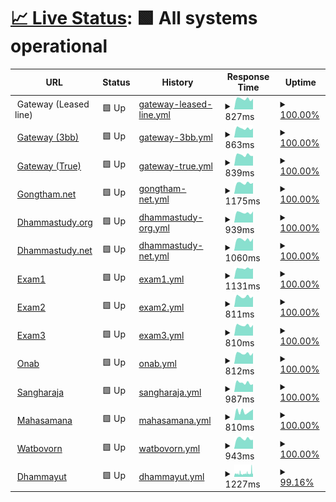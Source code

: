 # [📈 Live Status](https://up.wbu.world): <!--live status--> **🟩 All systems operational**

<!--start: status pages-->
<!-- This summary is generated by Upptime (https://github.com/upptime/upptime) -->
<!-- Do not edit this manually, your changes will be overwritten -->
<!-- prettier-ignore -->
| URL | Status | History | Response Time | Uptime |
| --- | ------ | ------- | ------------- | ------ |
| <img alt="" src="https://icons.duckduckgo.com/ip3/null.ico" height="13"> Gateway (Leased line) | 🟩 Up | [gateway-leased-line.yml](https://github.com/kizzna/uptime/commits/HEAD/history/gateway-leased-line.yml) | <details><summary><img alt="Response time graph" src="./graphs/gateway-leased-line/response-time-week.png" height="20"> 827ms</summary><br><a href="https://uptime.gongtham.net/history/gateway-leased-line"><img alt="Response time 875" src="https://img.shields.io/endpoint?url=https%3A%2F%2Fraw.githubusercontent.com%2Fkizzna%2Fuptime%2FHEAD%2Fapi%2Fgateway-leased-line%2Fresponse-time.json"></a><br><a href="https://uptime.gongtham.net/history/gateway-leased-line"><img alt="24-hour response time 838" src="https://img.shields.io/endpoint?url=https%3A%2F%2Fraw.githubusercontent.com%2Fkizzna%2Fuptime%2FHEAD%2Fapi%2Fgateway-leased-line%2Fresponse-time-day.json"></a><br><a href="https://uptime.gongtham.net/history/gateway-leased-line"><img alt="7-day response time 827" src="https://img.shields.io/endpoint?url=https%3A%2F%2Fraw.githubusercontent.com%2Fkizzna%2Fuptime%2FHEAD%2Fapi%2Fgateway-leased-line%2Fresponse-time-week.json"></a><br><a href="https://uptime.gongtham.net/history/gateway-leased-line"><img alt="30-day response time 832" src="https://img.shields.io/endpoint?url=https%3A%2F%2Fraw.githubusercontent.com%2Fkizzna%2Fuptime%2FHEAD%2Fapi%2Fgateway-leased-line%2Fresponse-time-month.json"></a><br><a href="https://uptime.gongtham.net/history/gateway-leased-line"><img alt="1-year response time 833" src="https://img.shields.io/endpoint?url=https%3A%2F%2Fraw.githubusercontent.com%2Fkizzna%2Fuptime%2FHEAD%2Fapi%2Fgateway-leased-line%2Fresponse-time-year.json"></a></details> | <details><summary><a href="https://uptime.gongtham.net/history/gateway-leased-line">100.00%</a></summary><a href="https://uptime.gongtham.net/history/gateway-leased-line"><img alt="All-time uptime 99.75%" src="https://img.shields.io/endpoint?url=https%3A%2F%2Fraw.githubusercontent.com%2Fkizzna%2Fuptime%2FHEAD%2Fapi%2Fgateway-leased-line%2Fuptime.json"></a><br><a href="https://uptime.gongtham.net/history/gateway-leased-line"><img alt="24-hour uptime 100.00%" src="https://img.shields.io/endpoint?url=https%3A%2F%2Fraw.githubusercontent.com%2Fkizzna%2Fuptime%2FHEAD%2Fapi%2Fgateway-leased-line%2Fuptime-day.json"></a><br><a href="https://uptime.gongtham.net/history/gateway-leased-line"><img alt="7-day uptime 100.00%" src="https://img.shields.io/endpoint?url=https%3A%2F%2Fraw.githubusercontent.com%2Fkizzna%2Fuptime%2FHEAD%2Fapi%2Fgateway-leased-line%2Fuptime-week.json"></a><br><a href="https://uptime.gongtham.net/history/gateway-leased-line"><img alt="30-day uptime 100.00%" src="https://img.shields.io/endpoint?url=https%3A%2F%2Fraw.githubusercontent.com%2Fkizzna%2Fuptime%2FHEAD%2Fapi%2Fgateway-leased-line%2Fuptime-month.json"></a><br><a href="https://uptime.gongtham.net/history/gateway-leased-line"><img alt="1-year uptime 99.99%" src="https://img.shields.io/endpoint?url=https%3A%2F%2Fraw.githubusercontent.com%2Fkizzna%2Fuptime%2FHEAD%2Fapi%2Fgateway-leased-line%2Fuptime-year.json"></a></details>
| <img alt="" src="https://icons.duckduckgo.com/ip3/check-3bb.gongtham.net.ico" height="13"> [Gateway (3bb)](https://check-3bb.gongtham.net/index.php) | 🟩 Up | [gateway-3bb.yml](https://github.com/kizzna/uptime/commits/HEAD/history/gateway-3bb.yml) | <details><summary><img alt="Response time graph" src="./graphs/gateway-3bb/response-time-week.png" height="20"> 863ms</summary><br><a href="https://uptime.gongtham.net/history/gateway-3bb"><img alt="Response time 879" src="https://img.shields.io/endpoint?url=https%3A%2F%2Fraw.githubusercontent.com%2Fkizzna%2Fuptime%2FHEAD%2Fapi%2Fgateway-3bb%2Fresponse-time.json"></a><br><a href="https://uptime.gongtham.net/history/gateway-3bb"><img alt="24-hour response time 855" src="https://img.shields.io/endpoint?url=https%3A%2F%2Fraw.githubusercontent.com%2Fkizzna%2Fuptime%2FHEAD%2Fapi%2Fgateway-3bb%2Fresponse-time-day.json"></a><br><a href="https://uptime.gongtham.net/history/gateway-3bb"><img alt="7-day response time 863" src="https://img.shields.io/endpoint?url=https%3A%2F%2Fraw.githubusercontent.com%2Fkizzna%2Fuptime%2FHEAD%2Fapi%2Fgateway-3bb%2Fresponse-time-week.json"></a><br><a href="https://uptime.gongtham.net/history/gateway-3bb"><img alt="30-day response time 921" src="https://img.shields.io/endpoint?url=https%3A%2F%2Fraw.githubusercontent.com%2Fkizzna%2Fuptime%2FHEAD%2Fapi%2Fgateway-3bb%2Fresponse-time-month.json"></a><br><a href="https://uptime.gongtham.net/history/gateway-3bb"><img alt="1-year response time 848" src="https://img.shields.io/endpoint?url=https%3A%2F%2Fraw.githubusercontent.com%2Fkizzna%2Fuptime%2FHEAD%2Fapi%2Fgateway-3bb%2Fresponse-time-year.json"></a></details> | <details><summary><a href="https://uptime.gongtham.net/history/gateway-3bb">100.00%</a></summary><a href="https://uptime.gongtham.net/history/gateway-3bb"><img alt="All-time uptime 99.99%" src="https://img.shields.io/endpoint?url=https%3A%2F%2Fraw.githubusercontent.com%2Fkizzna%2Fuptime%2FHEAD%2Fapi%2Fgateway-3bb%2Fuptime.json"></a><br><a href="https://uptime.gongtham.net/history/gateway-3bb"><img alt="24-hour uptime 100.00%" src="https://img.shields.io/endpoint?url=https%3A%2F%2Fraw.githubusercontent.com%2Fkizzna%2Fuptime%2FHEAD%2Fapi%2Fgateway-3bb%2Fuptime-day.json"></a><br><a href="https://uptime.gongtham.net/history/gateway-3bb"><img alt="7-day uptime 100.00%" src="https://img.shields.io/endpoint?url=https%3A%2F%2Fraw.githubusercontent.com%2Fkizzna%2Fuptime%2FHEAD%2Fapi%2Fgateway-3bb%2Fuptime-week.json"></a><br><a href="https://uptime.gongtham.net/history/gateway-3bb"><img alt="30-day uptime 100.00%" src="https://img.shields.io/endpoint?url=https%3A%2F%2Fraw.githubusercontent.com%2Fkizzna%2Fuptime%2FHEAD%2Fapi%2Fgateway-3bb%2Fuptime-month.json"></a><br><a href="https://uptime.gongtham.net/history/gateway-3bb"><img alt="1-year uptime 100.00%" src="https://img.shields.io/endpoint?url=https%3A%2F%2Fraw.githubusercontent.com%2Fkizzna%2Fuptime%2FHEAD%2Fapi%2Fgateway-3bb%2Fuptime-year.json"></a></details>
| <img alt="" src="https://icons.duckduckgo.com/ip3/check-true.gongtham.net.ico" height="13"> [Gateway (True)](https://check-true.gongtham.net/index.php) | 🟩 Up | [gateway-true.yml](https://github.com/kizzna/uptime/commits/HEAD/history/gateway-true.yml) | <details><summary><img alt="Response time graph" src="./graphs/gateway-true/response-time-week.png" height="20"> 839ms</summary><br><a href="https://uptime.gongtham.net/history/gateway-true"><img alt="Response time 875" src="https://img.shields.io/endpoint?url=https%3A%2F%2Fraw.githubusercontent.com%2Fkizzna%2Fuptime%2FHEAD%2Fapi%2Fgateway-true%2Fresponse-time.json"></a><br><a href="https://uptime.gongtham.net/history/gateway-true"><img alt="24-hour response time 761" src="https://img.shields.io/endpoint?url=https%3A%2F%2Fraw.githubusercontent.com%2Fkizzna%2Fuptime%2FHEAD%2Fapi%2Fgateway-true%2Fresponse-time-day.json"></a><br><a href="https://uptime.gongtham.net/history/gateway-true"><img alt="7-day response time 839" src="https://img.shields.io/endpoint?url=https%3A%2F%2Fraw.githubusercontent.com%2Fkizzna%2Fuptime%2FHEAD%2Fapi%2Fgateway-true%2Fresponse-time-week.json"></a><br><a href="https://uptime.gongtham.net/history/gateway-true"><img alt="30-day response time 837" src="https://img.shields.io/endpoint?url=https%3A%2F%2Fraw.githubusercontent.com%2Fkizzna%2Fuptime%2FHEAD%2Fapi%2Fgateway-true%2Fresponse-time-month.json"></a><br><a href="https://uptime.gongtham.net/history/gateway-true"><img alt="1-year response time 845" src="https://img.shields.io/endpoint?url=https%3A%2F%2Fraw.githubusercontent.com%2Fkizzna%2Fuptime%2FHEAD%2Fapi%2Fgateway-true%2Fresponse-time-year.json"></a></details> | <details><summary><a href="https://uptime.gongtham.net/history/gateway-true">100.00%</a></summary><a href="https://uptime.gongtham.net/history/gateway-true"><img alt="All-time uptime 99.93%" src="https://img.shields.io/endpoint?url=https%3A%2F%2Fraw.githubusercontent.com%2Fkizzna%2Fuptime%2FHEAD%2Fapi%2Fgateway-true%2Fuptime.json"></a><br><a href="https://uptime.gongtham.net/history/gateway-true"><img alt="24-hour uptime 100.00%" src="https://img.shields.io/endpoint?url=https%3A%2F%2Fraw.githubusercontent.com%2Fkizzna%2Fuptime%2FHEAD%2Fapi%2Fgateway-true%2Fuptime-day.json"></a><br><a href="https://uptime.gongtham.net/history/gateway-true"><img alt="7-day uptime 100.00%" src="https://img.shields.io/endpoint?url=https%3A%2F%2Fraw.githubusercontent.com%2Fkizzna%2Fuptime%2FHEAD%2Fapi%2Fgateway-true%2Fuptime-week.json"></a><br><a href="https://uptime.gongtham.net/history/gateway-true"><img alt="30-day uptime 100.00%" src="https://img.shields.io/endpoint?url=https%3A%2F%2Fraw.githubusercontent.com%2Fkizzna%2Fuptime%2FHEAD%2Fapi%2Fgateway-true%2Fuptime-month.json"></a><br><a href="https://uptime.gongtham.net/history/gateway-true"><img alt="1-year uptime 99.87%" src="https://img.shields.io/endpoint?url=https%3A%2F%2Fraw.githubusercontent.com%2Fkizzna%2Fuptime%2FHEAD%2Fapi%2Fgateway-true%2Fuptime-year.json"></a></details>
| <img alt="" src="https://icons.duckduckgo.com/ip3/gongtham.net.ico" height="13"> [Gongtham.net](https://gongtham.net) | 🟩 Up | [gongtham-net.yml](https://github.com/kizzna/uptime/commits/HEAD/history/gongtham-net.yml) | <details><summary><img alt="Response time graph" src="./graphs/gongtham-net/response-time-week.png" height="20"> 1175ms</summary><br><a href="https://uptime.gongtham.net/history/gongtham-net"><img alt="Response time 1118" src="https://img.shields.io/endpoint?url=https%3A%2F%2Fraw.githubusercontent.com%2Fkizzna%2Fuptime%2FHEAD%2Fapi%2Fgongtham-net%2Fresponse-time.json"></a><br><a href="https://uptime.gongtham.net/history/gongtham-net"><img alt="24-hour response time 1187" src="https://img.shields.io/endpoint?url=https%3A%2F%2Fraw.githubusercontent.com%2Fkizzna%2Fuptime%2FHEAD%2Fapi%2Fgongtham-net%2Fresponse-time-day.json"></a><br><a href="https://uptime.gongtham.net/history/gongtham-net"><img alt="7-day response time 1175" src="https://img.shields.io/endpoint?url=https%3A%2F%2Fraw.githubusercontent.com%2Fkizzna%2Fuptime%2FHEAD%2Fapi%2Fgongtham-net%2Fresponse-time-week.json"></a><br><a href="https://uptime.gongtham.net/history/gongtham-net"><img alt="30-day response time 1153" src="https://img.shields.io/endpoint?url=https%3A%2F%2Fraw.githubusercontent.com%2Fkizzna%2Fuptime%2FHEAD%2Fapi%2Fgongtham-net%2Fresponse-time-month.json"></a><br><a href="https://uptime.gongtham.net/history/gongtham-net"><img alt="1-year response time 1115" src="https://img.shields.io/endpoint?url=https%3A%2F%2Fraw.githubusercontent.com%2Fkizzna%2Fuptime%2FHEAD%2Fapi%2Fgongtham-net%2Fresponse-time-year.json"></a></details> | <details><summary><a href="https://uptime.gongtham.net/history/gongtham-net">100.00%</a></summary><a href="https://uptime.gongtham.net/history/gongtham-net"><img alt="All-time uptime 99.98%" src="https://img.shields.io/endpoint?url=https%3A%2F%2Fraw.githubusercontent.com%2Fkizzna%2Fuptime%2FHEAD%2Fapi%2Fgongtham-net%2Fuptime.json"></a><br><a href="https://uptime.gongtham.net/history/gongtham-net"><img alt="24-hour uptime 100.00%" src="https://img.shields.io/endpoint?url=https%3A%2F%2Fraw.githubusercontent.com%2Fkizzna%2Fuptime%2FHEAD%2Fapi%2Fgongtham-net%2Fuptime-day.json"></a><br><a href="https://uptime.gongtham.net/history/gongtham-net"><img alt="7-day uptime 100.00%" src="https://img.shields.io/endpoint?url=https%3A%2F%2Fraw.githubusercontent.com%2Fkizzna%2Fuptime%2FHEAD%2Fapi%2Fgongtham-net%2Fuptime-week.json"></a><br><a href="https://uptime.gongtham.net/history/gongtham-net"><img alt="30-day uptime 100.00%" src="https://img.shields.io/endpoint?url=https%3A%2F%2Fraw.githubusercontent.com%2Fkizzna%2Fuptime%2FHEAD%2Fapi%2Fgongtham-net%2Fuptime-month.json"></a><br><a href="https://uptime.gongtham.net/history/gongtham-net"><img alt="1-year uptime 99.98%" src="https://img.shields.io/endpoint?url=https%3A%2F%2Fraw.githubusercontent.com%2Fkizzna%2Fuptime%2FHEAD%2Fapi%2Fgongtham-net%2Fuptime-year.json"></a></details>
| <img alt="" src="https://icons.duckduckgo.com/ip3/dhammastudy.org.ico" height="13"> [Dhammastudy.org](https://dhammastudy.org) | 🟩 Up | [dhammastudy-org.yml](https://github.com/kizzna/uptime/commits/HEAD/history/dhammastudy-org.yml) | <details><summary><img alt="Response time graph" src="./graphs/dhammastudy-org/response-time-week.png" height="20"> 939ms</summary><br><a href="https://uptime.gongtham.net/history/dhammastudy-org"><img alt="Response time 1035" src="https://img.shields.io/endpoint?url=https%3A%2F%2Fraw.githubusercontent.com%2Fkizzna%2Fuptime%2FHEAD%2Fapi%2Fdhammastudy-org%2Fresponse-time.json"></a><br><a href="https://uptime.gongtham.net/history/dhammastudy-org"><img alt="24-hour response time 1036" src="https://img.shields.io/endpoint?url=https%3A%2F%2Fraw.githubusercontent.com%2Fkizzna%2Fuptime%2FHEAD%2Fapi%2Fdhammastudy-org%2Fresponse-time-day.json"></a><br><a href="https://uptime.gongtham.net/history/dhammastudy-org"><img alt="7-day response time 939" src="https://img.shields.io/endpoint?url=https%3A%2F%2Fraw.githubusercontent.com%2Fkizzna%2Fuptime%2FHEAD%2Fapi%2Fdhammastudy-org%2Fresponse-time-week.json"></a><br><a href="https://uptime.gongtham.net/history/dhammastudy-org"><img alt="30-day response time 953" src="https://img.shields.io/endpoint?url=https%3A%2F%2Fraw.githubusercontent.com%2Fkizzna%2Fuptime%2FHEAD%2Fapi%2Fdhammastudy-org%2Fresponse-time-month.json"></a><br><a href="https://uptime.gongtham.net/history/dhammastudy-org"><img alt="1-year response time 1029" src="https://img.shields.io/endpoint?url=https%3A%2F%2Fraw.githubusercontent.com%2Fkizzna%2Fuptime%2FHEAD%2Fapi%2Fdhammastudy-org%2Fresponse-time-year.json"></a></details> | <details><summary><a href="https://uptime.gongtham.net/history/dhammastudy-org">100.00%</a></summary><a href="https://uptime.gongtham.net/history/dhammastudy-org"><img alt="All-time uptime 98.92%" src="https://img.shields.io/endpoint?url=https%3A%2F%2Fraw.githubusercontent.com%2Fkizzna%2Fuptime%2FHEAD%2Fapi%2Fdhammastudy-org%2Fuptime.json"></a><br><a href="https://uptime.gongtham.net/history/dhammastudy-org"><img alt="24-hour uptime 100.00%" src="https://img.shields.io/endpoint?url=https%3A%2F%2Fraw.githubusercontent.com%2Fkizzna%2Fuptime%2FHEAD%2Fapi%2Fdhammastudy-org%2Fuptime-day.json"></a><br><a href="https://uptime.gongtham.net/history/dhammastudy-org"><img alt="7-day uptime 100.00%" src="https://img.shields.io/endpoint?url=https%3A%2F%2Fraw.githubusercontent.com%2Fkizzna%2Fuptime%2FHEAD%2Fapi%2Fdhammastudy-org%2Fuptime-week.json"></a><br><a href="https://uptime.gongtham.net/history/dhammastudy-org"><img alt="30-day uptime 100.00%" src="https://img.shields.io/endpoint?url=https%3A%2F%2Fraw.githubusercontent.com%2Fkizzna%2Fuptime%2FHEAD%2Fapi%2Fdhammastudy-org%2Fuptime-month.json"></a><br><a href="https://uptime.gongtham.net/history/dhammastudy-org"><img alt="1-year uptime 98.43%" src="https://img.shields.io/endpoint?url=https%3A%2F%2Fraw.githubusercontent.com%2Fkizzna%2Fuptime%2FHEAD%2Fapi%2Fdhammastudy-org%2Fuptime-year.json"></a></details>
| <img alt="" src="https://icons.duckduckgo.com/ip3/dhammastudy.net.ico" height="13"> [Dhammastudy.net](https://dhammastudy.net) | 🟩 Up | [dhammastudy-net.yml](https://github.com/kizzna/uptime/commits/HEAD/history/dhammastudy-net.yml) | <details><summary><img alt="Response time graph" src="./graphs/dhammastudy-net/response-time-week.png" height="20"> 1060ms</summary><br><a href="https://uptime.gongtham.net/history/dhammastudy-net"><img alt="Response time 1238" src="https://img.shields.io/endpoint?url=https%3A%2F%2Fraw.githubusercontent.com%2Fkizzna%2Fuptime%2FHEAD%2Fapi%2Fdhammastudy-net%2Fresponse-time.json"></a><br><a href="https://uptime.gongtham.net/history/dhammastudy-net"><img alt="24-hour response time 1151" src="https://img.shields.io/endpoint?url=https%3A%2F%2Fraw.githubusercontent.com%2Fkizzna%2Fuptime%2FHEAD%2Fapi%2Fdhammastudy-net%2Fresponse-time-day.json"></a><br><a href="https://uptime.gongtham.net/history/dhammastudy-net"><img alt="7-day response time 1060" src="https://img.shields.io/endpoint?url=https%3A%2F%2Fraw.githubusercontent.com%2Fkizzna%2Fuptime%2FHEAD%2Fapi%2Fdhammastudy-net%2Fresponse-time-week.json"></a><br><a href="https://uptime.gongtham.net/history/dhammastudy-net"><img alt="30-day response time 1080" src="https://img.shields.io/endpoint?url=https%3A%2F%2Fraw.githubusercontent.com%2Fkizzna%2Fuptime%2FHEAD%2Fapi%2Fdhammastudy-net%2Fresponse-time-month.json"></a><br><a href="https://uptime.gongtham.net/history/dhammastudy-net"><img alt="1-year response time 1236" src="https://img.shields.io/endpoint?url=https%3A%2F%2Fraw.githubusercontent.com%2Fkizzna%2Fuptime%2FHEAD%2Fapi%2Fdhammastudy-net%2Fresponse-time-year.json"></a></details> | <details><summary><a href="https://uptime.gongtham.net/history/dhammastudy-net">100.00%</a></summary><a href="https://uptime.gongtham.net/history/dhammastudy-net"><img alt="All-time uptime 99.53%" src="https://img.shields.io/endpoint?url=https%3A%2F%2Fraw.githubusercontent.com%2Fkizzna%2Fuptime%2FHEAD%2Fapi%2Fdhammastudy-net%2Fuptime.json"></a><br><a href="https://uptime.gongtham.net/history/dhammastudy-net"><img alt="24-hour uptime 100.00%" src="https://img.shields.io/endpoint?url=https%3A%2F%2Fraw.githubusercontent.com%2Fkizzna%2Fuptime%2FHEAD%2Fapi%2Fdhammastudy-net%2Fuptime-day.json"></a><br><a href="https://uptime.gongtham.net/history/dhammastudy-net"><img alt="7-day uptime 100.00%" src="https://img.shields.io/endpoint?url=https%3A%2F%2Fraw.githubusercontent.com%2Fkizzna%2Fuptime%2FHEAD%2Fapi%2Fdhammastudy-net%2Fuptime-week.json"></a><br><a href="https://uptime.gongtham.net/history/dhammastudy-net"><img alt="30-day uptime 100.00%" src="https://img.shields.io/endpoint?url=https%3A%2F%2Fraw.githubusercontent.com%2Fkizzna%2Fuptime%2FHEAD%2Fapi%2Fdhammastudy-net%2Fuptime-month.json"></a><br><a href="https://uptime.gongtham.net/history/dhammastudy-net"><img alt="1-year uptime 99.52%" src="https://img.shields.io/endpoint?url=https%3A%2F%2Fraw.githubusercontent.com%2Fkizzna%2Fuptime%2FHEAD%2Fapi%2Fdhammastudy-net%2Fuptime-year.json"></a></details>
| <img alt="" src="https://icons.duckduckgo.com/ip3/exam1.gongtham.net.ico" height="13"> [Exam1](https://exam1.gongtham.net/__test.php) | 🟩 Up | [exam1.yml](https://github.com/kizzna/uptime/commits/HEAD/history/exam1.yml) | <details><summary><img alt="Response time graph" src="./graphs/exam1/response-time-week.png" height="20"> 1131ms</summary><br><a href="https://uptime.gongtham.net/history/exam1"><img alt="Response time 1120" src="https://img.shields.io/endpoint?url=https%3A%2F%2Fraw.githubusercontent.com%2Fkizzna%2Fuptime%2FHEAD%2Fapi%2Fexam1%2Fresponse-time.json"></a><br><a href="https://uptime.gongtham.net/history/exam1"><img alt="24-hour response time 1124" src="https://img.shields.io/endpoint?url=https%3A%2F%2Fraw.githubusercontent.com%2Fkizzna%2Fuptime%2FHEAD%2Fapi%2Fexam1%2Fresponse-time-day.json"></a><br><a href="https://uptime.gongtham.net/history/exam1"><img alt="7-day response time 1131" src="https://img.shields.io/endpoint?url=https%3A%2F%2Fraw.githubusercontent.com%2Fkizzna%2Fuptime%2FHEAD%2Fapi%2Fexam1%2Fresponse-time-week.json"></a><br><a href="https://uptime.gongtham.net/history/exam1"><img alt="30-day response time 1136" src="https://img.shields.io/endpoint?url=https%3A%2F%2Fraw.githubusercontent.com%2Fkizzna%2Fuptime%2FHEAD%2Fapi%2Fexam1%2Fresponse-time-month.json"></a><br><a href="https://uptime.gongtham.net/history/exam1"><img alt="1-year response time 1129" src="https://img.shields.io/endpoint?url=https%3A%2F%2Fraw.githubusercontent.com%2Fkizzna%2Fuptime%2FHEAD%2Fapi%2Fexam1%2Fresponse-time-year.json"></a></details> | <details><summary><a href="https://uptime.gongtham.net/history/exam1">100.00%</a></summary><a href="https://uptime.gongtham.net/history/exam1"><img alt="All-time uptime 97.33%" src="https://img.shields.io/endpoint?url=https%3A%2F%2Fraw.githubusercontent.com%2Fkizzna%2Fuptime%2FHEAD%2Fapi%2Fexam1%2Fuptime.json"></a><br><a href="https://uptime.gongtham.net/history/exam1"><img alt="24-hour uptime 100.00%" src="https://img.shields.io/endpoint?url=https%3A%2F%2Fraw.githubusercontent.com%2Fkizzna%2Fuptime%2FHEAD%2Fapi%2Fexam1%2Fuptime-day.json"></a><br><a href="https://uptime.gongtham.net/history/exam1"><img alt="7-day uptime 100.00%" src="https://img.shields.io/endpoint?url=https%3A%2F%2Fraw.githubusercontent.com%2Fkizzna%2Fuptime%2FHEAD%2Fapi%2Fexam1%2Fuptime-week.json"></a><br><a href="https://uptime.gongtham.net/history/exam1"><img alt="30-day uptime 100.00%" src="https://img.shields.io/endpoint?url=https%3A%2F%2Fraw.githubusercontent.com%2Fkizzna%2Fuptime%2FHEAD%2Fapi%2Fexam1%2Fuptime-month.json"></a><br><a href="https://uptime.gongtham.net/history/exam1"><img alt="1-year uptime 96.93%" src="https://img.shields.io/endpoint?url=https%3A%2F%2Fraw.githubusercontent.com%2Fkizzna%2Fuptime%2FHEAD%2Fapi%2Fexam1%2Fuptime-year.json"></a></details>
| <img alt="" src="https://icons.duckduckgo.com/ip3/exam2.gongtham.net.ico" height="13"> [Exam2](https://exam2.gongtham.net/__test.php) | 🟩 Up | [exam2.yml](https://github.com/kizzna/uptime/commits/HEAD/history/exam2.yml) | <details><summary><img alt="Response time graph" src="./graphs/exam2/response-time-week.png" height="20"> 811ms</summary><br><a href="https://uptime.gongtham.net/history/exam2"><img alt="Response time 707" src="https://img.shields.io/endpoint?url=https%3A%2F%2Fraw.githubusercontent.com%2Fkizzna%2Fuptime%2FHEAD%2Fapi%2Fexam2%2Fresponse-time.json"></a><br><a href="https://uptime.gongtham.net/history/exam2"><img alt="24-hour response time 811" src="https://img.shields.io/endpoint?url=https%3A%2F%2Fraw.githubusercontent.com%2Fkizzna%2Fuptime%2FHEAD%2Fapi%2Fexam2%2Fresponse-time-day.json"></a><br><a href="https://uptime.gongtham.net/history/exam2"><img alt="7-day response time 811" src="https://img.shields.io/endpoint?url=https%3A%2F%2Fraw.githubusercontent.com%2Fkizzna%2Fuptime%2FHEAD%2Fapi%2Fexam2%2Fresponse-time-week.json"></a><br><a href="https://uptime.gongtham.net/history/exam2"><img alt="30-day response time 818" src="https://img.shields.io/endpoint?url=https%3A%2F%2Fraw.githubusercontent.com%2Fkizzna%2Fuptime%2FHEAD%2Fapi%2Fexam2%2Fresponse-time-month.json"></a><br><a href="https://uptime.gongtham.net/history/exam2"><img alt="1-year response time 807" src="https://img.shields.io/endpoint?url=https%3A%2F%2Fraw.githubusercontent.com%2Fkizzna%2Fuptime%2FHEAD%2Fapi%2Fexam2%2Fresponse-time-year.json"></a></details> | <details><summary><a href="https://uptime.gongtham.net/history/exam2">100.00%</a></summary><a href="https://uptime.gongtham.net/history/exam2"><img alt="All-time uptime 99.67%" src="https://img.shields.io/endpoint?url=https%3A%2F%2Fraw.githubusercontent.com%2Fkizzna%2Fuptime%2FHEAD%2Fapi%2Fexam2%2Fuptime.json"></a><br><a href="https://uptime.gongtham.net/history/exam2"><img alt="24-hour uptime 100.00%" src="https://img.shields.io/endpoint?url=https%3A%2F%2Fraw.githubusercontent.com%2Fkizzna%2Fuptime%2FHEAD%2Fapi%2Fexam2%2Fuptime-day.json"></a><br><a href="https://uptime.gongtham.net/history/exam2"><img alt="7-day uptime 100.00%" src="https://img.shields.io/endpoint?url=https%3A%2F%2Fraw.githubusercontent.com%2Fkizzna%2Fuptime%2FHEAD%2Fapi%2Fexam2%2Fuptime-week.json"></a><br><a href="https://uptime.gongtham.net/history/exam2"><img alt="30-day uptime 100.00%" src="https://img.shields.io/endpoint?url=https%3A%2F%2Fraw.githubusercontent.com%2Fkizzna%2Fuptime%2FHEAD%2Fapi%2Fexam2%2Fuptime-month.json"></a><br><a href="https://uptime.gongtham.net/history/exam2"><img alt="1-year uptime 99.99%" src="https://img.shields.io/endpoint?url=https%3A%2F%2Fraw.githubusercontent.com%2Fkizzna%2Fuptime%2FHEAD%2Fapi%2Fexam2%2Fuptime-year.json"></a></details>
| <img alt="" src="https://icons.duckduckgo.com/ip3/exam3.gongtham.net.ico" height="13"> [Exam3](https://exam3.gongtham.net/__test.php) | 🟩 Up | [exam3.yml](https://github.com/kizzna/uptime/commits/HEAD/history/exam3.yml) | <details><summary><img alt="Response time graph" src="./graphs/exam3/response-time-week.png" height="20"> 810ms</summary><br><a href="https://uptime.gongtham.net/history/exam3"><img alt="Response time 864" src="https://img.shields.io/endpoint?url=https%3A%2F%2Fraw.githubusercontent.com%2Fkizzna%2Fuptime%2FHEAD%2Fapi%2Fexam3%2Fresponse-time.json"></a><br><a href="https://uptime.gongtham.net/history/exam3"><img alt="24-hour response time 837" src="https://img.shields.io/endpoint?url=https%3A%2F%2Fraw.githubusercontent.com%2Fkizzna%2Fuptime%2FHEAD%2Fapi%2Fexam3%2Fresponse-time-day.json"></a><br><a href="https://uptime.gongtham.net/history/exam3"><img alt="7-day response time 810" src="https://img.shields.io/endpoint?url=https%3A%2F%2Fraw.githubusercontent.com%2Fkizzna%2Fuptime%2FHEAD%2Fapi%2Fexam3%2Fresponse-time-week.json"></a><br><a href="https://uptime.gongtham.net/history/exam3"><img alt="30-day response time 815" src="https://img.shields.io/endpoint?url=https%3A%2F%2Fraw.githubusercontent.com%2Fkizzna%2Fuptime%2FHEAD%2Fapi%2Fexam3%2Fresponse-time-month.json"></a><br><a href="https://uptime.gongtham.net/history/exam3"><img alt="1-year response time 823" src="https://img.shields.io/endpoint?url=https%3A%2F%2Fraw.githubusercontent.com%2Fkizzna%2Fuptime%2FHEAD%2Fapi%2Fexam3%2Fresponse-time-year.json"></a></details> | <details><summary><a href="https://uptime.gongtham.net/history/exam3">100.00%</a></summary><a href="https://uptime.gongtham.net/history/exam3"><img alt="All-time uptime 99.58%" src="https://img.shields.io/endpoint?url=https%3A%2F%2Fraw.githubusercontent.com%2Fkizzna%2Fuptime%2FHEAD%2Fapi%2Fexam3%2Fuptime.json"></a><br><a href="https://uptime.gongtham.net/history/exam3"><img alt="24-hour uptime 100.00%" src="https://img.shields.io/endpoint?url=https%3A%2F%2Fraw.githubusercontent.com%2Fkizzna%2Fuptime%2FHEAD%2Fapi%2Fexam3%2Fuptime-day.json"></a><br><a href="https://uptime.gongtham.net/history/exam3"><img alt="7-day uptime 100.00%" src="https://img.shields.io/endpoint?url=https%3A%2F%2Fraw.githubusercontent.com%2Fkizzna%2Fuptime%2FHEAD%2Fapi%2Fexam3%2Fuptime-week.json"></a><br><a href="https://uptime.gongtham.net/history/exam3"><img alt="30-day uptime 100.00%" src="https://img.shields.io/endpoint?url=https%3A%2F%2Fraw.githubusercontent.com%2Fkizzna%2Fuptime%2FHEAD%2Fapi%2Fexam3%2Fuptime-month.json"></a><br><a href="https://uptime.gongtham.net/history/exam3"><img alt="1-year uptime 100.00%" src="https://img.shields.io/endpoint?url=https%3A%2F%2Fraw.githubusercontent.com%2Fkizzna%2Fuptime%2FHEAD%2Fapi%2Fexam3%2Fuptime-year.json"></a></details>
| <img alt="" src="https://icons.duckduckgo.com/ip3/onab.gongtham.net.ico" height="13"> [Onab](https://onab.gongtham.net) | 🟩 Up | [onab.yml](https://github.com/kizzna/uptime/commits/HEAD/history/onab.yml) | <details><summary><img alt="Response time graph" src="./graphs/onab/response-time-week.png" height="20"> 812ms</summary><br><a href="https://uptime.gongtham.net/history/onab"><img alt="Response time 965" src="https://img.shields.io/endpoint?url=https%3A%2F%2Fraw.githubusercontent.com%2Fkizzna%2Fuptime%2FHEAD%2Fapi%2Fonab%2Fresponse-time.json"></a><br><a href="https://uptime.gongtham.net/history/onab"><img alt="24-hour response time 845" src="https://img.shields.io/endpoint?url=https%3A%2F%2Fraw.githubusercontent.com%2Fkizzna%2Fuptime%2FHEAD%2Fapi%2Fonab%2Fresponse-time-day.json"></a><br><a href="https://uptime.gongtham.net/history/onab"><img alt="7-day response time 812" src="https://img.shields.io/endpoint?url=https%3A%2F%2Fraw.githubusercontent.com%2Fkizzna%2Fuptime%2FHEAD%2Fapi%2Fonab%2Fresponse-time-week.json"></a><br><a href="https://uptime.gongtham.net/history/onab"><img alt="30-day response time 835" src="https://img.shields.io/endpoint?url=https%3A%2F%2Fraw.githubusercontent.com%2Fkizzna%2Fuptime%2FHEAD%2Fapi%2Fonab%2Fresponse-time-month.json"></a><br><a href="https://uptime.gongtham.net/history/onab"><img alt="1-year response time 964" src="https://img.shields.io/endpoint?url=https%3A%2F%2Fraw.githubusercontent.com%2Fkizzna%2Fuptime%2FHEAD%2Fapi%2Fonab%2Fresponse-time-year.json"></a></details> | <details><summary><a href="https://uptime.gongtham.net/history/onab">100.00%</a></summary><a href="https://uptime.gongtham.net/history/onab"><img alt="All-time uptime 99.66%" src="https://img.shields.io/endpoint?url=https%3A%2F%2Fraw.githubusercontent.com%2Fkizzna%2Fuptime%2FHEAD%2Fapi%2Fonab%2Fuptime.json"></a><br><a href="https://uptime.gongtham.net/history/onab"><img alt="24-hour uptime 100.00%" src="https://img.shields.io/endpoint?url=https%3A%2F%2Fraw.githubusercontent.com%2Fkizzna%2Fuptime%2FHEAD%2Fapi%2Fonab%2Fuptime-day.json"></a><br><a href="https://uptime.gongtham.net/history/onab"><img alt="7-day uptime 100.00%" src="https://img.shields.io/endpoint?url=https%3A%2F%2Fraw.githubusercontent.com%2Fkizzna%2Fuptime%2FHEAD%2Fapi%2Fonab%2Fuptime-week.json"></a><br><a href="https://uptime.gongtham.net/history/onab"><img alt="30-day uptime 100.00%" src="https://img.shields.io/endpoint?url=https%3A%2F%2Fraw.githubusercontent.com%2Fkizzna%2Fuptime%2FHEAD%2Fapi%2Fonab%2Fuptime-month.json"></a><br><a href="https://uptime.gongtham.net/history/onab"><img alt="1-year uptime 99.97%" src="https://img.shields.io/endpoint?url=https%3A%2F%2Fraw.githubusercontent.com%2Fkizzna%2Fuptime%2FHEAD%2Fapi%2Fonab%2Fuptime-year.json"></a></details>
| <img alt="" src="https://icons.duckduckgo.com/ip3/sangharaja.org.ico" height="13"> [Sangharaja](https://sangharaja.org) | 🟩 Up | [sangharaja.yml](https://github.com/kizzna/uptime/commits/HEAD/history/sangharaja.yml) | <details><summary><img alt="Response time graph" src="./graphs/sangharaja/response-time-week.png" height="20"> 987ms</summary><br><a href="https://uptime.gongtham.net/history/sangharaja"><img alt="Response time 1139" src="https://img.shields.io/endpoint?url=https%3A%2F%2Fraw.githubusercontent.com%2Fkizzna%2Fuptime%2FHEAD%2Fapi%2Fsangharaja%2Fresponse-time.json"></a><br><a href="https://uptime.gongtham.net/history/sangharaja"><img alt="24-hour response time 837" src="https://img.shields.io/endpoint?url=https%3A%2F%2Fraw.githubusercontent.com%2Fkizzna%2Fuptime%2FHEAD%2Fapi%2Fsangharaja%2Fresponse-time-day.json"></a><br><a href="https://uptime.gongtham.net/history/sangharaja"><img alt="7-day response time 987" src="https://img.shields.io/endpoint?url=https%3A%2F%2Fraw.githubusercontent.com%2Fkizzna%2Fuptime%2FHEAD%2Fapi%2Fsangharaja%2Fresponse-time-week.json"></a><br><a href="https://uptime.gongtham.net/history/sangharaja"><img alt="30-day response time 1081" src="https://img.shields.io/endpoint?url=https%3A%2F%2Fraw.githubusercontent.com%2Fkizzna%2Fuptime%2FHEAD%2Fapi%2Fsangharaja%2Fresponse-time-month.json"></a><br><a href="https://uptime.gongtham.net/history/sangharaja"><img alt="1-year response time 1085" src="https://img.shields.io/endpoint?url=https%3A%2F%2Fraw.githubusercontent.com%2Fkizzna%2Fuptime%2FHEAD%2Fapi%2Fsangharaja%2Fresponse-time-year.json"></a></details> | <details><summary><a href="https://uptime.gongtham.net/history/sangharaja">100.00%</a></summary><a href="https://uptime.gongtham.net/history/sangharaja"><img alt="All-time uptime 99.63%" src="https://img.shields.io/endpoint?url=https%3A%2F%2Fraw.githubusercontent.com%2Fkizzna%2Fuptime%2FHEAD%2Fapi%2Fsangharaja%2Fuptime.json"></a><br><a href="https://uptime.gongtham.net/history/sangharaja"><img alt="24-hour uptime 100.00%" src="https://img.shields.io/endpoint?url=https%3A%2F%2Fraw.githubusercontent.com%2Fkizzna%2Fuptime%2FHEAD%2Fapi%2Fsangharaja%2Fuptime-day.json"></a><br><a href="https://uptime.gongtham.net/history/sangharaja"><img alt="7-day uptime 100.00%" src="https://img.shields.io/endpoint?url=https%3A%2F%2Fraw.githubusercontent.com%2Fkizzna%2Fuptime%2FHEAD%2Fapi%2Fsangharaja%2Fuptime-week.json"></a><br><a href="https://uptime.gongtham.net/history/sangharaja"><img alt="30-day uptime 100.00%" src="https://img.shields.io/endpoint?url=https%3A%2F%2Fraw.githubusercontent.com%2Fkizzna%2Fuptime%2FHEAD%2Fapi%2Fsangharaja%2Fuptime-month.json"></a><br><a href="https://uptime.gongtham.net/history/sangharaja"><img alt="1-year uptime 99.88%" src="https://img.shields.io/endpoint?url=https%3A%2F%2Fraw.githubusercontent.com%2Fkizzna%2Fuptime%2FHEAD%2Fapi%2Fsangharaja%2Fuptime-year.json"></a></details>
| <img alt="" src="https://icons.duckduckgo.com/ip3/mahasamana.org.ico" height="13"> [Mahasamana](https://mahasamana.org) | 🟩 Up | [mahasamana.yml](https://github.com/kizzna/uptime/commits/HEAD/history/mahasamana.yml) | <details><summary><img alt="Response time graph" src="./graphs/mahasamana/response-time-week.png" height="20"> 810ms</summary><br><a href="https://uptime.gongtham.net/history/mahasamana"><img alt="Response time 579" src="https://img.shields.io/endpoint?url=https%3A%2F%2Fraw.githubusercontent.com%2Fkizzna%2Fuptime%2FHEAD%2Fapi%2Fmahasamana%2Fresponse-time.json"></a><br><a href="https://uptime.gongtham.net/history/mahasamana"><img alt="24-hour response time 996" src="https://img.shields.io/endpoint?url=https%3A%2F%2Fraw.githubusercontent.com%2Fkizzna%2Fuptime%2FHEAD%2Fapi%2Fmahasamana%2Fresponse-time-day.json"></a><br><a href="https://uptime.gongtham.net/history/mahasamana"><img alt="7-day response time 810" src="https://img.shields.io/endpoint?url=https%3A%2F%2Fraw.githubusercontent.com%2Fkizzna%2Fuptime%2FHEAD%2Fapi%2Fmahasamana%2Fresponse-time-week.json"></a><br><a href="https://uptime.gongtham.net/history/mahasamana"><img alt="30-day response time 715" src="https://img.shields.io/endpoint?url=https%3A%2F%2Fraw.githubusercontent.com%2Fkizzna%2Fuptime%2FHEAD%2Fapi%2Fmahasamana%2Fresponse-time-month.json"></a><br><a href="https://uptime.gongtham.net/history/mahasamana"><img alt="1-year response time 619" src="https://img.shields.io/endpoint?url=https%3A%2F%2Fraw.githubusercontent.com%2Fkizzna%2Fuptime%2FHEAD%2Fapi%2Fmahasamana%2Fresponse-time-year.json"></a></details> | <details><summary><a href="https://uptime.gongtham.net/history/mahasamana">100.00%</a></summary><a href="https://uptime.gongtham.net/history/mahasamana"><img alt="All-time uptime 99.75%" src="https://img.shields.io/endpoint?url=https%3A%2F%2Fraw.githubusercontent.com%2Fkizzna%2Fuptime%2FHEAD%2Fapi%2Fmahasamana%2Fuptime.json"></a><br><a href="https://uptime.gongtham.net/history/mahasamana"><img alt="24-hour uptime 100.00%" src="https://img.shields.io/endpoint?url=https%3A%2F%2Fraw.githubusercontent.com%2Fkizzna%2Fuptime%2FHEAD%2Fapi%2Fmahasamana%2Fuptime-day.json"></a><br><a href="https://uptime.gongtham.net/history/mahasamana"><img alt="7-day uptime 100.00%" src="https://img.shields.io/endpoint?url=https%3A%2F%2Fraw.githubusercontent.com%2Fkizzna%2Fuptime%2FHEAD%2Fapi%2Fmahasamana%2Fuptime-week.json"></a><br><a href="https://uptime.gongtham.net/history/mahasamana"><img alt="30-day uptime 100.00%" src="https://img.shields.io/endpoint?url=https%3A%2F%2Fraw.githubusercontent.com%2Fkizzna%2Fuptime%2FHEAD%2Fapi%2Fmahasamana%2Fuptime-month.json"></a><br><a href="https://uptime.gongtham.net/history/mahasamana"><img alt="1-year uptime 99.90%" src="https://img.shields.io/endpoint?url=https%3A%2F%2Fraw.githubusercontent.com%2Fkizzna%2Fuptime%2FHEAD%2Fapi%2Fmahasamana%2Fuptime-year.json"></a></details>
| <img alt="" src="https://icons.duckduckgo.com/ip3/watbovorn.org.ico" height="13"> [Watbovorn](https://watbovorn.org) | 🟩 Up | [watbovorn.yml](https://github.com/kizzna/uptime/commits/HEAD/history/watbovorn.yml) | <details><summary><img alt="Response time graph" src="./graphs/watbovorn/response-time-week.png" height="20"> 943ms</summary><br><a href="https://uptime.gongtham.net/history/watbovorn"><img alt="Response time 1012" src="https://img.shields.io/endpoint?url=https%3A%2F%2Fraw.githubusercontent.com%2Fkizzna%2Fuptime%2FHEAD%2Fapi%2Fwatbovorn%2Fresponse-time.json"></a><br><a href="https://uptime.gongtham.net/history/watbovorn"><img alt="24-hour response time 837" src="https://img.shields.io/endpoint?url=https%3A%2F%2Fraw.githubusercontent.com%2Fkizzna%2Fuptime%2FHEAD%2Fapi%2Fwatbovorn%2Fresponse-time-day.json"></a><br><a href="https://uptime.gongtham.net/history/watbovorn"><img alt="7-day response time 943" src="https://img.shields.io/endpoint?url=https%3A%2F%2Fraw.githubusercontent.com%2Fkizzna%2Fuptime%2FHEAD%2Fapi%2Fwatbovorn%2Fresponse-time-week.json"></a><br><a href="https://uptime.gongtham.net/history/watbovorn"><img alt="30-day response time 964" src="https://img.shields.io/endpoint?url=https%3A%2F%2Fraw.githubusercontent.com%2Fkizzna%2Fuptime%2FHEAD%2Fapi%2Fwatbovorn%2Fresponse-time-month.json"></a><br><a href="https://uptime.gongtham.net/history/watbovorn"><img alt="1-year response time 975" src="https://img.shields.io/endpoint?url=https%3A%2F%2Fraw.githubusercontent.com%2Fkizzna%2Fuptime%2FHEAD%2Fapi%2Fwatbovorn%2Fresponse-time-year.json"></a></details> | <details><summary><a href="https://uptime.gongtham.net/history/watbovorn">100.00%</a></summary><a href="https://uptime.gongtham.net/history/watbovorn"><img alt="All-time uptime 99.51%" src="https://img.shields.io/endpoint?url=https%3A%2F%2Fraw.githubusercontent.com%2Fkizzna%2Fuptime%2FHEAD%2Fapi%2Fwatbovorn%2Fuptime.json"></a><br><a href="https://uptime.gongtham.net/history/watbovorn"><img alt="24-hour uptime 100.00%" src="https://img.shields.io/endpoint?url=https%3A%2F%2Fraw.githubusercontent.com%2Fkizzna%2Fuptime%2FHEAD%2Fapi%2Fwatbovorn%2Fuptime-day.json"></a><br><a href="https://uptime.gongtham.net/history/watbovorn"><img alt="7-day uptime 100.00%" src="https://img.shields.io/endpoint?url=https%3A%2F%2Fraw.githubusercontent.com%2Fkizzna%2Fuptime%2FHEAD%2Fapi%2Fwatbovorn%2Fuptime-week.json"></a><br><a href="https://uptime.gongtham.net/history/watbovorn"><img alt="30-day uptime 100.00%" src="https://img.shields.io/endpoint?url=https%3A%2F%2Fraw.githubusercontent.com%2Fkizzna%2Fuptime%2FHEAD%2Fapi%2Fwatbovorn%2Fuptime-month.json"></a><br><a href="https://uptime.gongtham.net/history/watbovorn"><img alt="1-year uptime 99.57%" src="https://img.shields.io/endpoint?url=https%3A%2F%2Fraw.githubusercontent.com%2Fkizzna%2Fuptime%2FHEAD%2Fapi%2Fwatbovorn%2Fuptime-year.json"></a></details>
| <img alt="" src="https://icons.duckduckgo.com/ip3/dhammayut.org.ico" height="13"> [Dhammayut](https://dhammayut.org) | 🟩 Up | [dhammayut.yml](https://github.com/kizzna/uptime/commits/HEAD/history/dhammayut.yml) | <details><summary><img alt="Response time graph" src="./graphs/dhammayut/response-time-week.png" height="20"> 1227ms</summary><br><a href="https://uptime.gongtham.net/history/dhammayut"><img alt="Response time 1188" src="https://img.shields.io/endpoint?url=https%3A%2F%2Fraw.githubusercontent.com%2Fkizzna%2Fuptime%2FHEAD%2Fapi%2Fdhammayut%2Fresponse-time.json"></a><br><a href="https://uptime.gongtham.net/history/dhammayut"><img alt="24-hour response time 1217" src="https://img.shields.io/endpoint?url=https%3A%2F%2Fraw.githubusercontent.com%2Fkizzna%2Fuptime%2FHEAD%2Fapi%2Fdhammayut%2Fresponse-time-day.json"></a><br><a href="https://uptime.gongtham.net/history/dhammayut"><img alt="7-day response time 1227" src="https://img.shields.io/endpoint?url=https%3A%2F%2Fraw.githubusercontent.com%2Fkizzna%2Fuptime%2FHEAD%2Fapi%2Fdhammayut%2Fresponse-time-week.json"></a><br><a href="https://uptime.gongtham.net/history/dhammayut"><img alt="30-day response time 1189" src="https://img.shields.io/endpoint?url=https%3A%2F%2Fraw.githubusercontent.com%2Fkizzna%2Fuptime%2FHEAD%2Fapi%2Fdhammayut%2Fresponse-time-month.json"></a><br><a href="https://uptime.gongtham.net/history/dhammayut"><img alt="1-year response time 1145" src="https://img.shields.io/endpoint?url=https%3A%2F%2Fraw.githubusercontent.com%2Fkizzna%2Fuptime%2FHEAD%2Fapi%2Fdhammayut%2Fresponse-time-year.json"></a></details> | <details><summary><a href="https://uptime.gongtham.net/history/dhammayut">99.16%</a></summary><a href="https://uptime.gongtham.net/history/dhammayut"><img alt="All-time uptime 99.73%" src="https://img.shields.io/endpoint?url=https%3A%2F%2Fraw.githubusercontent.com%2Fkizzna%2Fuptime%2FHEAD%2Fapi%2Fdhammayut%2Fuptime.json"></a><br><a href="https://uptime.gongtham.net/history/dhammayut"><img alt="24-hour uptime 94.10%" src="https://img.shields.io/endpoint?url=https%3A%2F%2Fraw.githubusercontent.com%2Fkizzna%2Fuptime%2FHEAD%2Fapi%2Fdhammayut%2Fuptime-day.json"></a><br><a href="https://uptime.gongtham.net/history/dhammayut"><img alt="7-day uptime 99.16%" src="https://img.shields.io/endpoint?url=https%3A%2F%2Fraw.githubusercontent.com%2Fkizzna%2Fuptime%2FHEAD%2Fapi%2Fdhammayut%2Fuptime-week.json"></a><br><a href="https://uptime.gongtham.net/history/dhammayut"><img alt="30-day uptime 99.81%" src="https://img.shields.io/endpoint?url=https%3A%2F%2Fraw.githubusercontent.com%2Fkizzna%2Fuptime%2FHEAD%2Fapi%2Fdhammayut%2Fuptime-month.json"></a><br><a href="https://uptime.gongtham.net/history/dhammayut"><img alt="1-year uptime 99.93%" src="https://img.shields.io/endpoint?url=https%3A%2F%2Fraw.githubusercontent.com%2Fkizzna%2Fuptime%2FHEAD%2Fapi%2Fdhammayut%2Fuptime-year.json"></a></details>

<!--end: status pages-->
